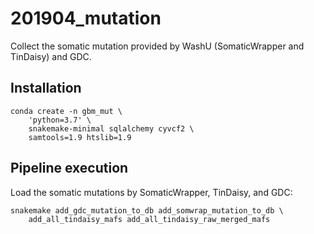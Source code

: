 # 201904_mutation
Collect the somatic mutation  provided by WashU (SomaticWrapper and TinDaisy)
and GDC.


## Installation

    conda create -n gbm_mut \
        'python=3.7' \
        snakemake-minimal sqlalchemy cyvcf2 \
        samtools=1.9 htslib=1.9


## Pipeline execution
Load the somatic mutations by SomaticWrapper, TinDaisy, and GDC:

    snakemake add_gdc_mutation_to_db add_somwrap_mutation_to_db \
        add_all_tindaisy_mafs add_all_tindaisy_raw_merged_mafs
